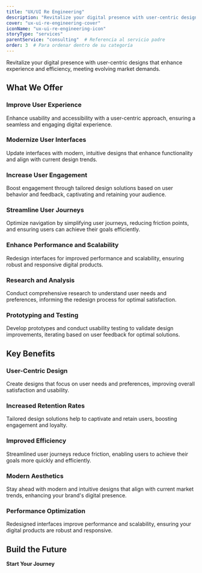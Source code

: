 ```yaml
---
title: "UX/UI Re Engineering"
description: "Revitalize your digital presence with user-centric designs, enhancing user experience and interface efficiency to meet evolving market demands."
cover: "ux-ui-re-engineering-cover"
iconName: "ux-ui-re-engineering-icon"
storyType: "services"
parentService: "consulting"  # Referencia al servicio padre
order: 3  # Para ordenar dentro de su categoría
---
```


Revitalize your digital presence with user-centric designs that enhance experience and efficiency, meeting evolving market demands.

## What We Offer

### Improve User Experience

Enhance usability and accessibility with a user-centric approach, ensuring a seamless and engaging digital experience.

### Modernize User Interfaces

Update interfaces with modern, intuitive designs that enhance functionality and align with current design trends.

### Increase User Engagement

Boost engagement through tailored design solutions based on user behavior and feedback, captivating and retaining your audience.

### Streamline User Journeys

Optimize navigation by simplifying user journeys, reducing friction points, and ensuring users can achieve their goals efficiently.

### Enhance Performance and Scalability

Redesign interfaces for improved performance and scalability, ensuring robust and responsive digital products.

### Research and Analysis

Conduct comprehensive research to understand user needs and preferences, informing the redesign process for optimal satisfaction.

### Prototyping and Testing

Develop prototypes and conduct usability testing to validate design improvements, iterating based on user feedback for optimal solutions.

## Key Benefits

### User-Centric Design

Create designs that focus on user needs and preferences, improving overall satisfaction and usability.

### Increased Retention Rates

Tailored design solutions help to captivate and retain users, boosting engagement and loyalty.

### Improved Efficiency

Streamlined user journeys reduce friction, enabling users to achieve their goals more quickly and efficiently.

### Modern Aesthetics

Stay ahead with modern and intuitive designs that align with current market trends, enhancing your brand's digital presence.

### Performance Optimization

Redesigned interfaces improve performance and scalability, ensuring your digital products are robust and responsive.

## Build the Future

**Start Your Journey**